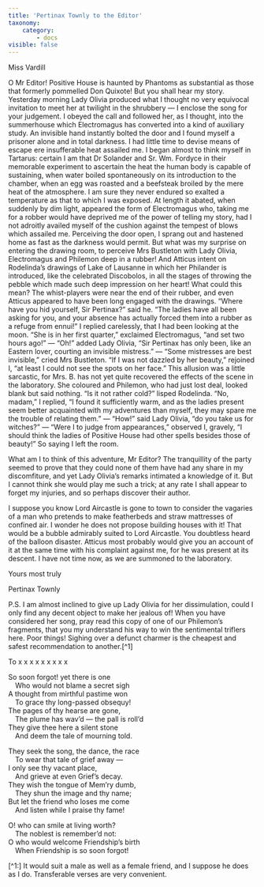 ```yaml
---
title: 'Pertinax Townly to the Editor'
taxonomy:
    category:
        - docs
visible: false
---
```


<div class="author">Miss Vardill</div>

O Mr Editor! Positive House is haunted by Phantoms as substantial as those that formerly pommelled Don Quixote! But you shall hear my story. Yesterday morning Lady Olivia produced what I thought no very equivocal invitation to meet her at twilight in the shrubbery — I enclose the song for your judgement. I obeyed the call and followed her, as I thought, into the summerhouse which Electromagus has converted into a kind of auxiliary study. An invisible hand instantly bolted the door and I found myself a prisoner alone and in total darkness. I had little time to devise means of escape ere insufferable heat assailed me. I began almost to think myself in Tartarus: certain I am that Dr Solander and Sr. Wm. Fordyce in their memorable experiment to ascertain the heat the human body is capable of sustaining, when water boiled spontaneously on its introduction to the chamber, when an egg was roasted and a beefsteak broiled by the mere heat of the atmosphere. I am sure they never endured so exalted a temperature as that to which I was exposed. At length it abated, when suddenly by dim light, appeared the form of Electromagus who, taking me for a robber would have deprived me of the power of telling my story, had I not adroitly availed myself of the cushion against the tempest of blows which assailed me. Perceiving the door open, I sprang out and hastened home as fast as the darkness would permit. But what was my surprise on entering the drawing room, to perceive Mrs Bustleton with Lady Olivia, Electromagus and Philemon deep in a rubber! And Atticus intent on Rodelinda’s drawings of Lake of Lausanne in which her Philander is introduced, like the celebrated Discobolos, in all the stages of throwing the pebble which made such deep impression on her heart! What could this mean? The whist-players were near the end of their rubber, and even Atticus appeared to have been long engaged with the drawings. “Where have you hid yourself, Sir Pertinax?” said he. “The ladies have all been asking for you, and your absence has actually forced them into a rubber as a refuge from ennui!” I replied carelessly, that I had been looking at the moon. “She is in her first quarter,” exclaimed Electromagus, “and set two hours ago!” — “Oh!” added Lady Olivia, “Sir Pertinax has only been, like an Eastern lover, courting an invisible mistress.” — “Some mistresses are best invisible,” cried Mrs Bustleton. “If I was not dazzled by her beauty,” rejoined I, “at least I could not see the spots on her face.” This allusion was a little sarcastic, for Mrs. B. has not yet quite recovered the effects of the scene in the laboratory. She coloured and Philemon, who had just lost deal, looked blank but said nothing. “Is it not rather cold?” lisped Rodelinda. “No, madam,” I replied, “I found it sufficiently warm, and as the ladies present seem better acquainted with my adventures than myself, they may spare me the trouble of relating them.” — “How!” said Lady Olivia, “do you take us for witches?” — “Were I to judge from appearances,” observed I, gravely, “I should think the ladies of Positive House had other spells besides those of beauty!” So saying I left the room.

What am I to think of this adventure, Mr Editor? The tranquillity of the party seemed to prove that they could none of them have had any share in my discomfiture, and yet Lady Olivia’s remarks intimated a knowledge of it. But I cannot think she would play me such a trick; at any rate I shall appear to forget my injuries, and so perhaps discover their author.

I suppose you know Lord Aircastle is gone to town to consider the vagaries of a man who pretends to make featherbeds and straw mattresses of confined air. I wonder he does not propose building houses with it! That would be a bubble admirably suited to Lord Aircastle. You doubtless heard of the balloon disaster. Atticus most probably would give you an account of it at the same time with his complaint against me, for he was present at its descent. I have not time now, as we are summoned to the laboratory.

Yours most truly

Pertinax Townly

P.S. I am almost inclined to give up Lady Olivia for her dissimulation, could I only find any decent object to make her jealous of! When you have considered her song, pray read this copy of one of our Philemon’s fragments, that you my understand his way to win the sentimental triflers here. Poor things! Sighing over a defunct charmer is the cheapest and safest recommendation to another.[^1]

To x x x  x x x  x x x

So soon forgot! yet there is one  
&emsp;Who would not blame a secret sigh  
A thought from mirthful pastime won  
&emsp;To grace thy long-passed obsequy!  
The pages of thy hearse are gone,  
&emsp;The plume has wav’d — the pall is roll’d  
They give thee here a silent stone  
&emsp;And deem the tale of mourning told.

They seek the song, the dance, the race  
&emsp;To wear that tale of grief away —  
I only see thy vacant place,  
&emsp;And grieve at even Grief’s decay.  
They wish the tongue of Mem’ry dumb,  
&emsp;They shun the image and thy name;  
But let the friend who loses me come  
&emsp;And listen while I praise thy fame!

O! who can smile at living worth?  
&emsp;The noblest is remember’d not:  
O who would welcome Friendship’s birth  
&emsp;When Friendship is so soon forgot!

[^1:] It would suit a male as well as a female friend, and I suppose he does as I do. Transferable verses are very convenient.